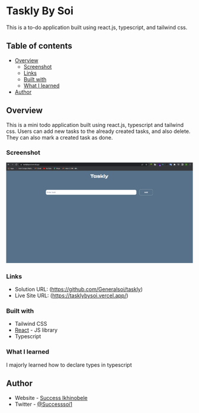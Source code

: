 # Taskly By Soi

This is a to-do application built using react.js, typescript, and tailwind css.

## Table of contents

- [Overview](#overview)
  - [Screenshot](#screenshot)
  - [Links](#links)
  - [Built with](#built-with)
  - [What I learned](#what-i-learned)
- [Author](#author)

## Overview

This is a mini todo application built using react.js, typescript and tailwind css. Users can add new tasks
to the already created tasks, and also delete. They can also mark a created task as done.

### Screenshot

![](./screenshot.png)

### Links

- Solution URL: (https://github.com/Generalsoi/taskly)
- Live Site URL: (https://tasklybysoi.vercel.app/)

### Built with

- Tailwind CSS
- [React](https://reactjs.org/) - JS library
- Typescript

### What I learned

I majorly learned how to declare types in typescript

## Author

- Website - [Success Ikhinobele](https://www.github.com/Generalsoi)
- Twitter - [@Successsoi1](https://www.twitter.com/Successsoi1)
